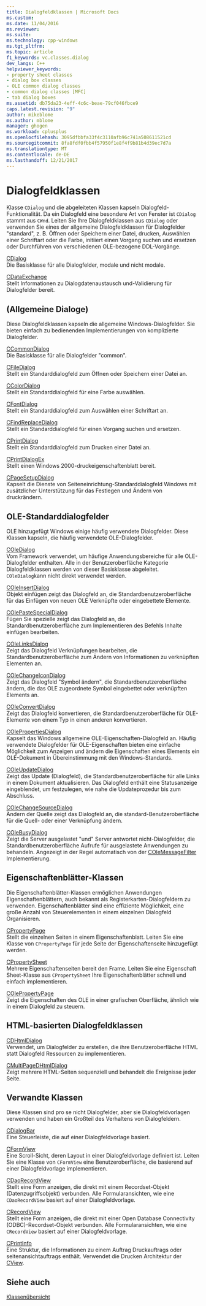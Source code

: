 ```yaml
---
title: Dialogfeldklassen | Microsoft Docs
ms.custom: 
ms.date: 11/04/2016
ms.reviewer: 
ms.suite: 
ms.technology: cpp-windows
ms.tgt_pltfrm: 
ms.topic: article
f1_keywords: vc.classes.dialog
dev_langs: C++
helpviewer_keywords:
- property sheet classes
- dialog box classes
- OLE common dialog classes
- common dialog classes [MFC]
- tab dialog boxes
ms.assetid: db75da23-4eff-4c6c-beae-79cf046fbce9
caps.latest.revision: "9"
author: mikeblome
ms.author: mblome
manager: ghogen
ms.workload: cplusplus
ms.openlocfilehash: 3095dfbbfa33f4c3110afb96c741a508611521cd
ms.sourcegitcommit: 8fa8fdf0fbb4f57950f1e8f4f9b81b4d39ec7d7a
ms.translationtype: MT
ms.contentlocale: de-DE
ms.lasthandoff: 12/21/2017
---
```

# <a name="dialog-box-classes"></a>Dialogfeldklassen
Klasse `CDialog` und die abgeleiteten Klassen kapseln Dialogfeld-Funktionalität. Da ein Dialogfeld eine besondere Art von Fenster ist `CDialog` stammt aus `CWnd`. Leiten Sie Ihre Dialogfeldklassen aus `CDialog` oder verwenden Sie eines der allgemeine Dialogfeldklassen für Dialogfelder "standard", z. B. Öffnen oder Speichern einer Datei, drucken, Auswählen einer Schriftart oder die Farbe, initiiert einen Vorgang suchen und ersetzen oder Durchführen von verschiedenen OLE-bezogene DDL-Vorgänge.  
  
 [CDialog](../mfc/reference/cdialog-class.md)  
 Die Basisklasse für alle Dialogfelder, modale und nicht modale.  
  
 [CDataExchange](../mfc/reference/cdataexchange-class.md)  
 Stellt Informationen zu Dialogdatenaustausch und-Validierung für Dialogfelder bereit.  
  
## <a name="common-dialogs"></a>(Allgemeine Dialoge)  
 Diese Dialogfeldklassen kapseln die allgemeine Windows-Dialogfelder. Sie bieten einfach zu bedienenden Implementierungen von komplizierte Dialogfelder.  
  
 [CCommonDialog](../mfc/reference/ccommondialog-class.md)  
 Die Basisklasse für alle Dialogfelder "common".  
  
 [CFileDialog](../mfc/reference/cfiledialog-class.md)  
 Stellt ein Standarddialogfeld zum Öffnen oder Speichern einer Datei an.  
  
 [CColorDialog](../mfc/reference/ccolordialog-class.md)  
 Stellt ein Standarddialogfeld für eine Farbe auswählen.  
  
 [CFontDialog](../mfc/reference/cfontdialog-class.md)  
 Stellt ein Standarddialogfeld zum Auswählen einer Schriftart an.  
  
 [CFindReplaceDialog](../mfc/reference/cfindreplacedialog-class.md)  
 Stellt ein Standarddialogfeld für einen Vorgang suchen und ersetzen.  
  
 [CPrintDialog](../mfc/reference/cprintdialog-class.md)  
 Stellt ein Standarddialogfeld zum Drucken einer Datei an.  
  
 [CPrintDialogEx](../mfc/reference/cprintdialogex-class.md)  
 Stellt einen Windows 2000-druckeigenschaftenblatt bereit.  
  
 [CPageSetupDialog](../mfc/reference/cpagesetupdialog-class.md)  
 Kapselt die Dienste von Seiteneinrichtung-Standarddialogfeld Windows mit zusätzlicher Unterstützung für das Festlegen und Ändern von druckrändern.  
  
## <a name="ole-common-dialogs"></a>OLE-Standarddialogfelder  
 OLE hinzugefügt Windows einige häufig verwendete Dialogfelder. Diese Klassen kapseln, die häufig verwendete OLE-Dialogfelder.  
  
 [COleDialog](../mfc/reference/coledialog-class.md)  
 Vom Framework verwendet, um häufige Anwendungsbereiche für alle OLE-Dialogfelder enthalten. Alle in der Benutzeroberfläche Kategorie Dialogfeldklassen werden von dieser Basisklasse abgeleitet. `COleDialog`kann nicht direkt verwendet werden.  
  
 [COleInsertDialog](../mfc/reference/coleinsertdialog-class.md)  
 Objekt einfügen zeigt das Dialogfeld an, die Standardbenutzeroberfläche für das Einfügen von neuen OLE Verknüpfte oder eingebettete Elemente.  
  
 [COlePasteSpecialDialog](../mfc/reference/colepastespecialdialog-class.md)  
 Fügen Sie spezielle zeigt das Dialogfeld an, die Standardbenutzeroberfläche zum Implementieren des Befehls Inhalte einfügen bearbeiten.  
  
 [COleLinksDialog](../mfc/reference/colelinksdialog-class.md)  
 Zeigt das Dialogfeld Verknüpfungen bearbeiten, die Standardbenutzeroberfläche zum Ändern von Informationen zu verknüpften Elementen an.  
  
 [COleChangeIconDialog](../mfc/reference/colechangeicondialog-class.md)  
 Zeigt das Dialogfeld "Symbol ändern", die Standardbenutzeroberfläche ändern, die das OLE zugeordnete Symbol eingebettet oder verknüpften Elements an.  
  
 [COleConvertDialog](../mfc/reference/coleconvertdialog-class.md)  
 Zeigt das Dialogfeld konvertieren, die Standardbenutzeroberfläche für OLE-Elemente von einem Typ in einen anderen konvertieren.  
  
 [COlePropertiesDialog](../mfc/reference/colepropertiesdialog-class.md)  
 Kapselt das Windows allgemeine OLE-Eigenschaften-Dialogfeld an. Häufig verwendete Dialogfelder für OLE-Eigenschaften bieten eine einfache Möglichkeit zum Anzeigen und ändern die Eigenschaften eines Elements ein OLE-Dokument in Übereinstimmung mit den Windows-Standards.  
  
 [COleUpdateDialog](../mfc/reference/coleupdatedialog-class.md)  
 Zeigt das Update (Dialogfeld), die Standardbenutzeroberfläche für alle Links in einem Dokument aktualisieren. Das Dialogfeld enthält eine Statusanzeige eingeblendet, um festzulegen, wie nahe die Updateprozedur bis zum Abschluss.  
  
 [COleChangeSourceDialog](../mfc/reference/colechangesourcedialog-class.md)  
 Ändern der Quelle zeigt das Dialogfeld an, die standard-Benutzeroberfläche für die Quell- oder einer Verknüpfung ändern.  
  
 [COleBusyDialog](../mfc/reference/colebusydialog-class.md)  
 Zeigt die Server ausgelastet "und" Server antwortet nicht-Dialogfelder, die Standardbenutzeroberfläche Aufrufe für ausgelastete Anwendungen zu behandeln. Angezeigt in der Regel automatisch von der [COleMessageFilter](../mfc/reference/colemessagefilter-class.md) Implementierung.  
  
## <a name="property-sheet-classes"></a>Eigenschaftenblätter-Klassen  
 Die Eigenschaftenblätter-Klassen ermöglichen Anwendungen Eigenschaftenblättern, auch bekannt als Registerkarten-Dialogfeldern zu verwenden. Eigenschaftenblätter sind eine effiziente Möglichkeit, eine große Anzahl von Steuerelementen in einem einzelnen Dialogfeld Organisieren.  
  
 [CPropertyPage](../mfc/reference/cpropertypage-class.md)  
 Stellt die einzelnen Seiten in einem Eigenschaftenblatt. Leiten Sie eine Klasse von `CPropertyPage` für jede Seite der Eigenschaftenseite hinzugefügt werden.  
  
 [CPropertySheet](../mfc/reference/cpropertysheet-class.md)  
 Mehrere Eigenschaftenseiten bereit den Frame. Leiten Sie eine Eigenschaft Sheet-Klasse aus `CPropertySheet` Ihre Eigenschaftenblätter schnell und einfach implementieren.  
  
 [COlePropertyPage](../mfc/reference/colepropertypage-class.md)  
 Zeigt die Eigenschaften des OLE in einer grafischen Oberfläche, ähnlich wie in einem Dialogfeld zu steuern.  
  
## <a name="html-based-dialog-classes"></a>HTML-basierten Dialogfeldklassen  
 [CDHtmlDialog](../mfc/reference/cdhtmldialog-class.md)  
 Verwendet, um Dialogfelder zu erstellen, die ihre Benutzeroberfläche HTML statt Dialogfeld Ressourcen zu implementieren.  
  
 [CMultiPageDHtmlDialog](../mfc/reference/cmultipagedhtmldialog-class.md)  
 Zeigt mehrere HTML-Seiten sequenziell und behandelt die Ereignisse jeder Seite.  
  
## <a name="related-classes"></a>Verwandte Klassen  
 Diese Klassen sind pro se nicht Dialogfelder, aber sie Dialogfeldvorlagen verwenden und haben ein Großteil des Verhaltens von Dialogfeldern.  
  
 [CDialogBar](../mfc/reference/cdialogbar-class.md)  
 Eine Steuerleiste, die auf einer Dialogfeldvorlage basiert.  
  
 [CFormView](../mfc/reference/cformview-class.md)  
 Eine Scroll-Sicht, deren Layout in einer Dialogfeldvorlage definiert ist. Leiten Sie eine Klasse von `CFormView` eine Benutzeroberfläche, die basierend auf einer Dialogfeldvorlage implementieren.  
  
 [CDaoRecordView](../mfc/reference/cdaorecordview-class.md)  
 Stellt eine Form anzeigen, die direkt mit einem Recordset-Objekt (Datenzugriffsobjekt) verbunden. Alle Formularansichten, wie eine `CDaoRecordView` basiert auf einer Dialogfeldvorlage.  
  
 [CRecordView](../mfc/reference/crecordview-class.md)  
 Stellt eine Form anzeigen, die direkt mit einer Open Database Connectivity (ODBC)-Recordset-Objekt verbunden. Alle Formularansichten, wie eine `CRecordView` basiert auf einer Dialogfeldvorlage.  
  
 [CPrintInfo](../mfc/reference/cprintinfo-structure.md)  
 Eine Struktur, die Informationen zu einem Auftrag Druckauftrags oder seitenansichtauftrags enthält. Verwendet die Drucken Architektur der [CView](../mfc/reference/cview-class.md).  
  
## <a name="see-also"></a>Siehe auch  
 [Klassenübersicht](../mfc/class-library-overview.md)

